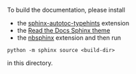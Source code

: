 To build the documentation, please install
* the [sphinx-autotoc-typehints](https://github.com/agronholm/sphinx-autodoc-typehints) extension  
* the [Read the Docs Sphinx theme](https://github.com/readthedocs/sphinx_rtd_theme)
* the [nbsphinx](https://github.com/spatialaudio/nbsphinx) extension
and then run 
```
python -m sphinx source <build-dir>
```
in this directory. 
